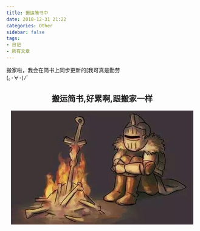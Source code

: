 ```yaml
---
title: 搬运简书中
date: 2018-12-31 21:22
categories: Other
sidebar: false
tags:
- 日记
- 所有文章
---
```

搬家啦，我会在简书上同步更新的[我可真是勤劳<br/>
(｡･∀･)ﾉﾞ
<!-- more -->
## <center> 搬运简书,好累啊,跟搬家一样</center>


<div align=center><img src="./static/m.jpg"/>
</div>


<Valine></Valine>